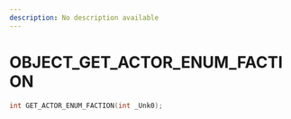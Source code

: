 ```yaml
---
description: No description available 
---
```


# OBJECT\_GET_ACTOR_ENUM_FACTION

```cpp
int GET_ACTOR_ENUM_FACTION(int _Unk0);
```
